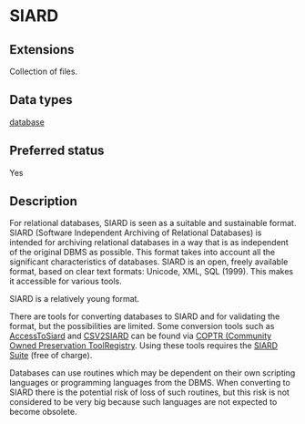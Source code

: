 # SIARD

## Extensions

Collection of files.

## Data types

[database](../dataTypes/database.md)

## Preferred status

Yes

## Description

For relational databases, SIARD is seen as
a suitable and sustainable format. SIARD (Software Independent Archiving of
Relational Databases) is intended for archiving relational databases in a way
that is as independent of the original DBMS as possible. This format takes into
account all the significant characteristics of databases. SIARD is an open,
freely available format, based on clear text formats: Unicode, XML, SQL (1999).
This makes it accessible for various tools.

SIARD is a relatively young format.

There are tools for converting databases to SIARD and for validating the format,
but the possibilities are limited. Some conversion tools such as
[AccessToSiard]({{coptr}}/AccessToSiard)
and
[CSV2SIARD]({{coptr}}/CSV2SIARD)
can be found via
[COPTR (Community Owned Preservation ToolRegistry]({{coptr}}/Category:File_Format_Migration).
Using these tools requires the
[SIARD Suite]({{coptr}}/SIARD_Suite) (free of charge).

Databases can use routines which may be
dependent on their own scripting languages or programming languages from the
DBMS. When converting to SIARD there is the potential risk of loss of such
routines, but this risk is not considered to be very big because such
languages are not expected to become obsolete.
